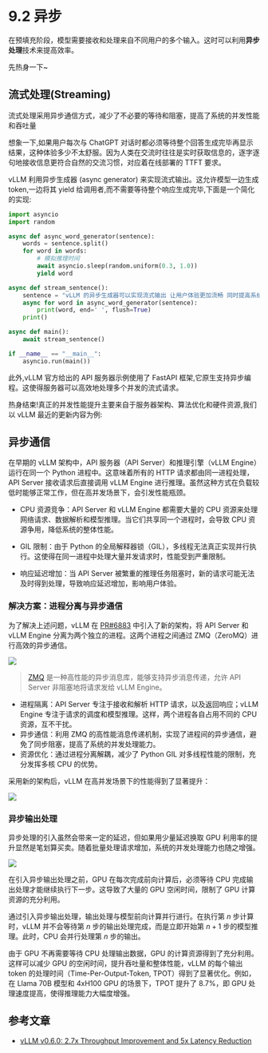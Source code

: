 # 9.2 异步

在预填充阶段，模型需要接收和处理来自不同用户的多个输入。这时可以利用**异步处理**技术来提高效率。

先热身一下~

## 流式处理(Streaming)

流式处理采用异步通信方式，减少了不必要的等待和阻塞，提高了系统的并发性能和吞吐量

想象一下,如果用户每次与 ChatGPT 对话时都必须等待整个回答生成完毕再显示结果，这种体验多少不太舒服。因为人类在交流时往往是实时获取信息的，逐字逐句地接收信息更符合自然的交流习惯，对应着在线部署的 TTFT 要求。


vLLM 利用异步生成器 (async generator) 来实现流式输出。这允许模型一边生成 token,一边将其 yield 给调用者,而不需要等待整个响应生成完毕,下面是一个简化的实现:

```python
import asyncio
import random

async def async_word_generator(sentence):
    words = sentence.split()
    for word in words:
        # 模拟推理时间
        await asyncio.sleep(random.uniform(0.3, 1.0))
        yield word

async def stream_sentence():
    sentence = "vLLM 的异步生成器可以实现流式输出 让用户体验更加流畅 同时提高系统效率"
    async for word in async_word_generator(sentence):
        print(word, end=' ', flush=True)
    print()  

async def main():
    await stream_sentence()

if __name__ == "__main__":
    asyncio.run(main())
```

此外,vLLM 官方给出的 API 服务器示例使用了 FastAPI 框架,它原生支持异步编程。这使得服务器可以高效地处理多个并发的流式请求。

热身结束!真正的并发性能提升主要来自于服务器架构、算法优化和硬件资源,我们以 vLLM 最近的更新内容为例:


## 异步通信

在早期的 vLLM 架构中，API 服务器（API Server）和推理引擎（vLLM Engine）运行在同一个 Python 进程中。这意味着所有的 HTTP 请求都由同一进程处理，API Server 接收请求后直接调用 vLLM Engine 进行推理。虽然这种方式在负载较低时能够正常工作，但在高并发场景下，会引发性能瓶颈。

- CPU 资源竞争：API Server 和 vLLM Engine 都需要大量的 CPU 资源来处理网络请求、数据解析和模型推理。当它们共享同一个进程时，会导致 CPU 资源争用，降低系统的整体性能。
  
- GIL 限制：由于 Python 的全局解释器锁（GIL），多线程无法真正实现并行执行。这使得在同一进程中处理大量并发请求时，性能受到严重限制。
  
- 响应延迟增加：当 API Server 被繁重的推理任务阻塞时，新的请求可能无法及时得到处理，导致响应延迟增加，影响用户体验。

### 解决方案：进程分离与异步通信

为了解决上述问题，vLLM 在 [PR#6883](https://github.com/vllm-project/vllm/pull/6883) 中引入了新的架构，将 API Server 和 vLLM Engine 分离为两个独立的进程。这两个进程之间通过 ZMQ（ZeroMQ）进行高效的异步通信。

![](./images/vllm-zmq.png)
> [ZMQ](https://zh.wikipedia.org/wiki/%C3%98MQ) 是一种高性能的异步消息库，能够支持异步消息传递，允许 API Server 非阻塞地将请求发给 vLLM Engine。


- 进程隔离：API Server 专注于接收和解析 HTTP 请求，以及返回响应；vLLM Engine 专注于请求的调度和模型推理。这样，两个进程各自占用不同的 CPU 资源，互不干扰。
- 异步通信：利用 ZMQ 的高性能消息传递机制，实现了进程间的异步通信，避免了同步阻塞，提高了系统的并发处理能力。
- 资源优化：通过进程分离解耦，减少了 Python GIL 对多线程性能的限制，充分发挥多核 CPU 的优势。

采用新的架构后，vLLM 在高并发场景下的性能得到了显著提升：

![](./images/vllm-benchmark.png)

### 异步输出处理

异步处理的引入虽然会带来一定的延迟，但如果用少量延迟换取 GPU 利用率的提升显然是笔划算买卖。随着批量处理请求增加，系统的并发处理能力也随之增强。

![](./images/async-output.png)

在引入异步输出处理之前，GPU 在每次完成前向计算后，必须等待 CPU 完成输出处理才能继续执行下一步。这导致了大量的 GPU 空闲时间，限制了 GPU 计算资源的充分利用。

通过引入异步输出处理，输出处理与模型前向计算并行进行。在执行第 $n$ 步计算时，vLLM 并不会等待第 $n$ 步的输出处理完成，而是立即开始第 $n+1$ 步的模型推理。此时，CPU 会并行处理第 $n$ 步的输出。

由于 GPU 不再需要等待 CPU 处理输出数据，GPU 的计算资源得到了充分利用。这样可以减少 GPU 的空闲时间，提升吞吐量和整体性能，vLLM 的每个输出 token 的处理时间（Time-Per-Output-Token, TPOT）得到了显著优化。例如，在 Llama 70B 模型和 4xH100 GPU 的场景下，TPOT 提升了 8.7%，即 GPU 处理速度提高，使得推理能力大幅度增强。

## 参考文章

- [vLLM v0.6.0: 2.7x Throughput Improvement and 5x Latency Reduction](https://blog.vllm.ai/2024/09/05/perf-update.html)
